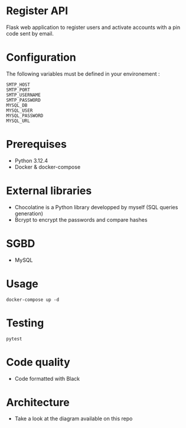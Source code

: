 # Register API

Flask web application to register users and activate accounts with a pin code sent by email.

# Configuration

The following variables must be defined in your environement :

    SMTP_HOST
    SMTP_PORT
    SMTP_USERNAME
    SMTP_PASSWORD
    MYSQL_DB
    MYSQL_USER
    MYSQL_PASSWORD
    MYSQL_URL

# Prerequises

- Python 3.12.4
- Docker & docker-compose

# External libraries

- Chocolatine is a Python library developped by myself (SQL queries generation)
- Bcrypt to encrypt the passwords and compare hashes

# SGBD

- MySQL

# Usage

```docker-compose up -d```

# Testing

```pytest```

# Code quality

- Code formatted with Black

# Architecture

- Take a look at the diagram available on this repo
